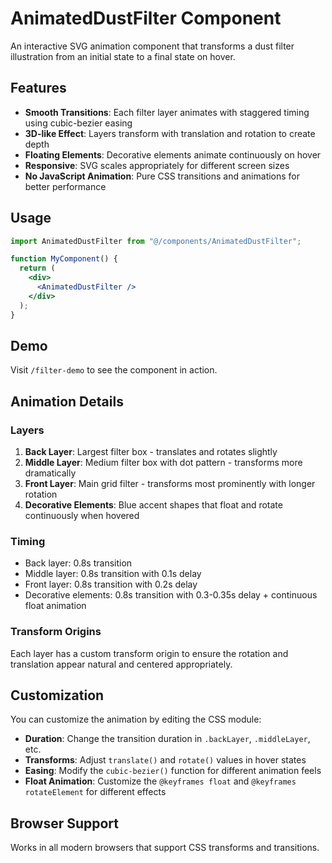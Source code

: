 # AnimatedDustFilter Component

An interactive SVG animation component that transforms a dust filter illustration from an initial state to a final state on hover.

## Features

- **Smooth Transitions**: Each filter layer animates with staggered timing using cubic-bezier easing
- **3D-like Effect**: Layers transform with translation and rotation to create depth
- **Floating Elements**: Decorative elements animate continuously on hover
- **Responsive**: SVG scales appropriately for different screen sizes
- **No JavaScript Animation**: Pure CSS transitions and animations for better performance

## Usage

```jsx
import AnimatedDustFilter from "@/components/AnimatedDustFilter";

function MyComponent() {
  return (
    <div>
      <AnimatedDustFilter />
    </div>
  );
}
```

## Demo

Visit `/filter-demo` to see the component in action.

## Animation Details

### Layers

1. **Back Layer**: Largest filter box - translates and rotates slightly
2. **Middle Layer**: Medium filter box with dot pattern - transforms more dramatically
3. **Front Layer**: Main grid filter - transforms most prominently with longer rotation
4. **Decorative Elements**: Blue accent shapes that float and rotate continuously when hovered

### Timing

- Back layer: 0.8s transition
- Middle layer: 0.8s transition with 0.1s delay
- Front layer: 0.8s transition with 0.2s delay
- Decorative elements: 0.8s transition with 0.3-0.35s delay + continuous float animation

### Transform Origins

Each layer has a custom transform origin to ensure the rotation and translation appear natural and centered appropriately.

## Customization

You can customize the animation by editing the CSS module:

- **Duration**: Change the transition duration in `.backLayer`, `.middleLayer`, etc.
- **Transforms**: Adjust `translate()` and `rotate()` values in hover states
- **Easing**: Modify the `cubic-bezier()` function for different animation feels
- **Float Animation**: Customize the `@keyframes float` and `@keyframes rotateElement` for different effects

## Browser Support

Works in all modern browsers that support CSS transforms and transitions.

